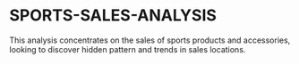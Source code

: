 # SPORTS-SALES-ANALYSIS
This analysis concentrates on the sales of sports products and accessories, looking to discover hidden pattern and trends in sales locations.
